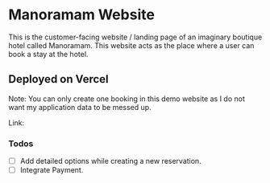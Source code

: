 # Manoramam Website

This is the customer-facing website / landing page of an imaginary boutique hotel called Manoramam.
This website acts as the place where a user can book a stay at the hotel.

## Deployed on Vercel

Note: You can only create one booking in this demo website as I do not want my application data to be messed up.

Link: 

### Todos

* [ ] Add detailed options while creating a new reservation.
* [ ] Integrate Payment.
